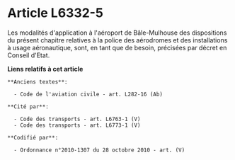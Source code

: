 # Article L6332-5

Les modalités d'application à l'aéroport de Bâle-Mulhouse des dispositions du présent chapitre relatives à la police des
aérodromes et des installations à usage aéronautique, sont, en tant que de besoin, précisées par décret en Conseil d'Etat.

**Liens relatifs à cet article**

	**Anciens textes**:

	  - Code de l'aviation civile - art. L282-16 (Ab)

	**Cité par**:

	  - Code des transports - art. L6763-1 (V)
	  - Code des transports - art. L6773-1 (V)

	**Codifié par**:

	  - Ordonnance n°2010-1307 du 28 octobre 2010 - art. (V)
